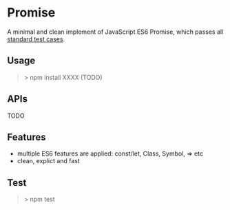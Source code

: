 # Promise
A minimal and clean implement of JavaScript ES6 Promise, which passes all [standard test cases](https://github.com/promises-aplus/promises-tests).

## Usage
> \> npm install XXXX (TODO)        

## APIs
TODO

## Features
* multiple ES6 features are applied: const/let, Class, Symbol, => etc   
* clean, explict and fast

## Test
> \> npm test   
